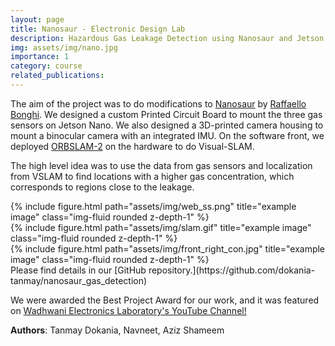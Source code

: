 ```yaml
---
layout: page
title: Nanosaur - Electronic Design Lab
description: Hazardous Gas Leakage Detection using Nanosaur and Jetson Nano.
img: assets/img/nano.jpg
importance: 1
category: course
related_publications: 
---
```

The aim of the project was to do modifications to [Nanosaur](https://nanosaur.ai/) by [Raffaello Bonghi](https://rnext.it/). We designed a custom Printed Circuit Board to mount the three gas sensors on Jetson Nano. We also designed a 3D-printed camera housing to mount a binocular camera with an integrated IMU. On the software front, we deployed [ORBSLAM-2](https://github.com/raulmur/ORB_SLAM2) on the hardware to do Visual-SLAM.

The high level idea was to use the data from gas sensors and localization from VSLAM to find locations with a higher gas concentration, which corresponds to regions close to the leakage. 
<div class="row">
    <div class="col-sm mt-3 mt-md-0">
        {% include figure.html path="assets/img/web_ss.png" title="example image" class="img-fluid rounded z-depth-1" %}
    </div>
    <div class="col-sm mt-3 mt-md-0">
        {% include figure.html path="assets/img/slam.gif" title="example image" class="img-fluid rounded z-depth-1" %}
    </div>
    <div class="col-sm mt-3 mt-md-0">
        {% include figure.html path="assets/img/front_right_con.jpg" title="example image" class="img-fluid rounded z-depth-1" %}
    </div>
</div>
Please find details in our [GitHub repository.](https://github.com/dokania-tanmay/nanosaur_gas_detection)

We were awarded the Best Project Award for our work, and it was featured on [Wadhwani Electronics Laboratory's YouTube Channel!](https://youtu.be/vspevFlvx1A)

**Authors**: Tanmay Dokania, Navneet, Aziz Shameem